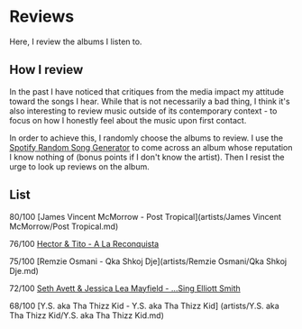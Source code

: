 # Reviews

Here, I review the albums I listen to.

## How I review

In the past I have noticed that critiques from the media impact my attitude
toward the songs I hear.
While that is not necessarily a bad thing, I think it's also interesting to
review music outside of its contemporary context - to focus on how I honestly
feel about the music upon first contact.

In order to achieve this, I randomly choose the albums to review.
I use the [Spotify Random Song
Generator](http://www.karnhuset.net/demos/spotify/randomSong/) to come across
an album whose reputation I know nothing of (bonus points if I don't know the
artist).
Then I resist the urge to look up reviews on the album.

## List

80/100 [James Vincent McMorrow -
Post Tropical](artists/James Vincent McMorrow/Post Tropical.md)

76/100 [Hector & Tito - A La
Reconquista](artists/Hector%20%26%20Tito/A%20La%20Reconquista.md)

75/100 [Remzie Osmani - Qka Shkoj Dje](artists/Remzie Osmani/Qka Shkoj Dje.md)

72/100 [Seth Avett & Jessica Lea Mayfield - ...Sing Elliott
Smith](artists/Seth%20Avett%20%26%20Jessica%20Lea%20Mayfield/...Sing%20Elliott%20Smith.md)

68/100 [Y.S. aka Tha Thizz Kid - Y.S. aka Tha Thizz Kid]
(artists/Y.S. aka Tha Thizz Kid/Y.S. aka Tha Thizz Kid.md)
